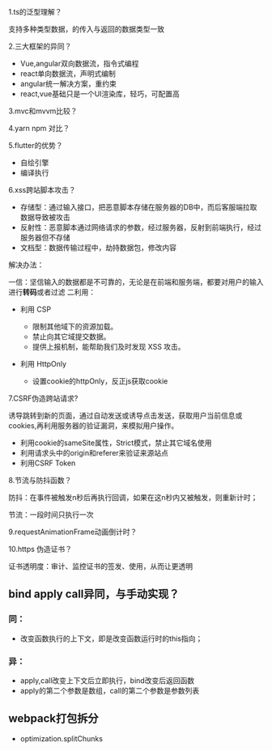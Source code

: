 1.ts的泛型理解？

支持多种类型数据，的传入与返回的数据类型一致



2.三大框架的异同？

- Vue,angular双向数据流，指令式编程
- react单向数据流，声明式编制
- angular统一解决方案，重约束
- react,vue基础只是一个UI渲染库，轻巧，可配置高



3.mvc和mvvm比较？



4.yarn npm 对比？



5.flutter的优势？

- 自绘引擎
- 编译执行



6.xss跨站脚本攻击？

- 存储型：通过输入接口，把恶意脚本存储在服务器的DB中，而后客服端拉取数据导致被攻击
- 反射性：恶意脚本通过网络请求的参数，经过服务器，反射到前端执行，经过服务器但不存储
- 文档型：数据传输过程中，劫持数据包，修改内容

解决办法：

一信：坚信输入的数据都是不可靠的，无论是在前端和服务端，都要对用户的输入进行**转码**或者过滤
二利用： 

- 利用 CSP
  - 限制其他域下的资源加载。
  - 禁止向其它域提交数据。
  - 提供上报机制，能帮助我们及时发现 XSS 攻击。

- 利用 HttpOnly
  - 设置cookie的httpOnly，反正js获取cookie



7.CSRF伪造跨站请求?

诱导跳转到新的页面，通过自动发送或诱导点击发送，获取用户当前信息或cookies,再利用服务器的验证漏洞，来模拟用户操作。

- 利用cookie的sameSite属性，Strict模式，禁止其它域名使用
- 利用请求头中的origin和referer来验证来源站点
- 利用CSRF Token



8.节流与防抖函数？

防抖：在事件被触发n秒后再执行回调，如果在这n秒内又被触发，则重新计时；

节流：一段时间只执行一次



9.requestAnimationFrame动画倒计时？





10.https 伪造证书？

证书透明度：审计、监控证书的签发、使用，从而让更透明



## bind apply call异同，与手动实现？
###  同：
- 改变函数执行的上下文，即是改变函数运行时的this指向；

### 异：
- apply,call改变上下文后立即执行，bind改变后返回函数
- apply的第二个参数是数组，call的第二个参数是参数列表

## webpack打包拆分
- optimization.splitChunks

